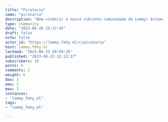 ```yaml
---
title: "Pirataria" 
name: "pirataria"
description: "Bem-vindo(a) à nossa vibrante comunidade do Lemmy! Estamos animados para ter você a bordo. Vamos explorar juntos!---Regras • [Versão completa](https://rentry.org/regras-da-pirataria)1. As postagens devem estar relacionadas à discussão sobre pirataria digital2. Não solicite convites, troque, venda ou faça autopromoção3. Não solicite ou vincule a títulos piratas específicos4. Não seja repetitivo, faça spam, assedie outras pessoas ou envie postagens de baixa qualidade--- Aqui está o que você procura:- 📜 [Megathread BR](https://rentry.org/Megathread-BR)- 🪶 [Perguntas Frequentes](https://rentry.org/FAQ-da-Pirataria)- 🪶 [Reclamações de ISP](https://rentry.org/Reclamacoes-de-ISP)- 🪶 [Regras](https://rentry.org/regras-da-pirataria)"
type: community
date: "2023-06-28 15:17:45"
draft: false
nsfw: false
actor_id: "https://lemmy.fmhy.ml/c/pirataria"
host: lemmy.fmhy.ml
lastmod: "2023-06-23 20:50:26"
published: "2023-06-23 12:13:17"
subscribers: 10
posts: 6
comments: 2
weight: 6
dau: 2
wau: 3
mau: 3
instances:
- "lemmy_fmhy_ml"
tags: 
- "lemmy_fmhy_ml"

---
```

